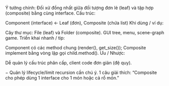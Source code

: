 Ý tưởng chính: Đối xử đồng nhất giữa đối tượng đơn lẻ (leaf) và tập hợp (composite) bằng cùng interface.
Cấu trúc:

Component (interface) ← Leaf (đơn), Composite (chứa list<Component>)
Khi dùng / ví dụ:

Cây thư mục: File (leaf) và Folder (composite). GUI tree, menu, scene-graph game.
Triển khai nhanh / tip:

Component có các method chung (render(), get_size()); Composite implement bằng vòng lặp gọi child.method().
Ưu / Nhược:

Dễ quản lý cấu trúc phân cấp, client code đơn giản (đệ quy).

− Quản lý lifecycle/limit recursion cần chú ý.
1 câu giải thích: “Composite cho phép dùng 1 interface cho 1 món hoặc cả rổ món.”